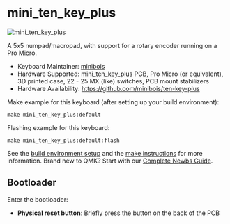 # mini_ten_key_plus

![mini_ten_key_plus](imgur.com/QtFFONgl.jpg)

A 5x5 numpad/macropad, with support for a rotary encoder running on a Pro Micro.

* Keyboard Maintainer: [minibois](https://github.com/minibois)
* Hardware Supported: mini_ten_key_plus PCB, Pro Micro (or equivalent), 3D printed case, 22 - 25 MX (like) switches, PCB mount stabilizers
* Hardware Availability: https://github.com/minibois/ten-key-plus

Make example for this keyboard (after setting up your build environment):

    make mini_ten_key_plus:default

Flashing example for this keyboard:

    make mini_ten_key_plus:default:flash

See the [build environment setup](https://docs.qmk.fm/#/getting_started_build_tools) and the [make instructions](https://docs.qmk.fm/#/getting_started_make_guide) for more information. Brand new to QMK? Start with our [Complete Newbs Guide](https://docs.qmk.fm/#/newbs).

## Bootloader

Enter the bootloader:
* **Physical reset button**: Briefly press the button on the back of the PCB
